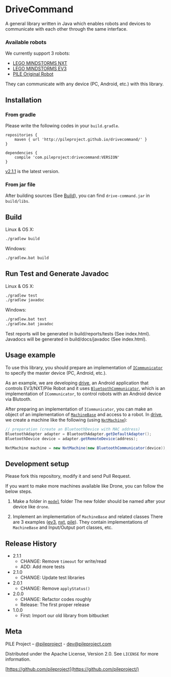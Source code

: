 DriveCommand
=====
A general library written in Java which enables robots and devices
to communicate with each other through the same interface.

### Available robots
We currently support 3 robots:
- [LEGO MINDSTORMS NXT](https://shop.lego.com/en-US/LEGO-MINDSTORMS-NXT-2-0-8547)
- [LEGO MINDSTORMS EV3](https://shop.lego.com/en-US/LEGO-MINDSTORMS-EV3-31313)
- [PILE Original Robot](http://pileproject.com/en.html)

They can communicate with any device (PC, Android, etc.) with this library.

## Installation
### From gradle
Please write the following codes in your `build.gradle`.

```
repositories {
    maven { url 'http://pileproject.github.io/drivecommand/' }
}

dependencies {
    compile 'com.pileproject:drivecommand:VERSION'
}
```

[v2.1.1](https://github.com/PileProject/drivecommand/releases/tag/v2.1.1) is the latest version.

### From jar file
After building sources (See [Build](#build)),
you can find `drive-command.jar` in `build/libs`.

## Build
Linux & OS X:

```sh
./gradlew build
```

Windows:

```sh
./gradlew.bat build
```


## Run Test and Generate Javadoc
Linux & OS X:

```sh
./gradlew test
./gradlew javadoc
```

Windows:
```sh
./gradlew.bat test
./gradlew.bat javadoc
```

Test reports will be generated in build/reports/tests (See index.html).
Javadocs will be generated in build/docs/javadoc (See index.html).


## Usage example
To use this library, you should prepare an implementation of
[`ICommunicator`][ICommunicator] to specify the master device (PC, Android, etc.).

As an example, we are developing [drive][drive],
an Android application that controls EV3/NXT/Pile Robot
and it uses [`BluetoothCommunicator`][BluetoothCommunicator],
which is an implementation of `ICommunicator`,
to control robots
with an Android device via Blutooth.
<!--
In `BluetooothCommunicator`,
we open Input/Output streams to communicate robots in `open()`
and close them in `close()`.
-->

After preparing an implementation of `ICommunicator`,
you can make an object of an implementation of [`MachineBase`][MachineBase]
and access to a robot.
In [drive][drive],
we create a machine like the following (using [`NxtMachine`][NxtMachine]):

```java
// preparation (create an BluetoothDevice with MAC address)
BluetoothAdapter adapter = BluetoothAdapter.getDefaultAdapter();
BluetoothDevice device = adapter.getRemoteDevice(address);

NxtMachine machine = new NxtMachine(new BluetoothCommunicator(device));
```

## Development setup
Please fork this repository, modify it and send Pull Request.

If you want to make more machines available like Drone,
you can follow the below steps.

1. Make a folder in [`model`][model] folder
The new folder should be named after your device like `drone`.

2. Implement an implementation of `MachineBase` and related classes
There are 3 examples ([ev3][ev3], [nxt][nxt], [pile][pile]).
They contain implementations of `MachineBase` and Input/Output port classes, etc.


## Release History
* 2.1.1
    * CHANGE: Remove `timeout` for write/read
    * ADD: Add more tests
* 2.1.0
    * CHANGE: Update test libraries
* 2.0.1
    * CHANGE: Remove `applyStatus()`
* 2.0.0
    * CHANGE: Refactor codes roughly
    * Release: The first proper release
* 1.0.0
    * First: Import our old library from bitbucket

## Meta
PILE Project – [@pileproject](https://twitter.com/pileproject) - dev@pileproject.com

Distributed under the Apache License, Version 2.0. See ``LICENSE`` for more information.

[https://github.com/pileproject](https://github.com/pileproject/)


[drive]: https://github.com/PileProject/drive
[ICommunicator]: https://github.com/PileProject/drivecommand/blob/develop/src/main/java/com/pileproject/drivecommand/model/com/ICommunicator.java
[BluetoothCommunicator]: https://github.com/PileProject/drive/blob/develop/app/src/main/java/com/pileproject/drive/comm/BluetoothCommunicator.java
[MachineBase]: https://github.com/PileProject/drivecommand/blob/develop/src/main/java/com/pileproject/drivecommand/machine/MachineBase.java
[NewMachine]: https://github.com/PileProject/drive/blob/develop/app/src/nxt/java/com/pileproject/drive/execution/NxtExecutionActivity.java#L38
[NxtMachine]: https://github.com/PileProject/drivecommand/blob/develop/src/main/java/com/pileproject/drivecommand/model/nxt/NxtMachine.java
[model]: https://github.com/PileProject/drivecommand/tree/develop/src/main/java/com/pileproject/drivecommand/model
[ev3]: https://github.com/PileProject/drivecommand/tree/develop/src/main/java/com/pileproject/drivecommand/model/ev3
[nxt]: https://github.com/PileProject/drivecommand/tree/develop/src/main/java/com/pileproject/drivecommand/model/nxt
[pile]: https://github.com/PileProject/drivecommand/tree/develop/src/main/java/com/pileproject/drivecommand/model/pile
